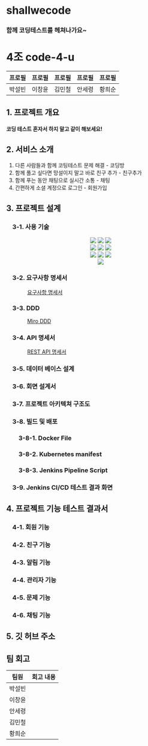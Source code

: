 # shallwecode
### 함께 코딩테스트를 헤쳐나가요~

# 4조 code-4-u 
| 프로필 | 프로필 | 프로필 | 프로필 | 프로필 |
|-------|------|-------|-------|-------|
| 박설빈 | 이창윤 | 김민철 | 안세령 | 황희순 |

## 1. 프로젝트 개요



#### 코딩 테스트 혼자서 하지 말고 같이 해보세요!

## 2. 서비스 소개

1. 다른 사람들과 함께 코팅테스트 문제 해결 - 코딩방  
2. 함께 풀고 싶다면 망설이지 말고 바로 친구 추가 - 친구추가 
3. 함께 푸는 동안 채팅으로 실시간 소통 - 채팅 
4. 간편하게 소셜 계정으로 로그인 - 회원가입

## 3. 프로젝트 설계
### &emsp;3-1. 사용 기술
<div align=center> 
  <img src="https://img.shields.io/badge/java-007396?style=for-the-badge&logo=java&logoColor=white">
  <img src="https://img.shields.io/badge/mariaDB-003545?style=for-the-badge&logo=mariaDB&logoColor=white"> 
  <img src="https://img.shields.io/badge/springboot-6DB33F?style=for-the-badge&logo=springboot&logoColor=white"> 
  <br>

  <img src="https://img.shields.io/badge/springsecurity-6DB33F?style=for-the-badge&logo=springsecurity&logoColor=white">
  <img src="https://img.shields.io/badge/github-181717?style=for-the-badge&logo=github&logoColor=white">
  <img src="https://img.shields.io/badge/docker-2496ED?style=for-the-badge&logo=docker&logoColor=white">
  <br>

  <img src="https://img.shields.io/badge/kubernetes-326CE5?style=for-the-badge&logo=kubernetes&logoColor=white">
  <img src="https://img.shields.io/badge/jenkins-D24939?style=for-the-badge&logo=jenkins&logoColor=white">
  <img src="https://img.shields.io/badge/vue.js-4FC08D?style=for-the-badge&logo=vuedotjs&logoColor=white">
  <br>

  <img src="https://img.shields.io/badge/axios-5A29E4?style=for-the-badge&logo=axios&logoColor=white">
</div>

### &emsp;3-2. 요구사항 명세서
&emsp;&emsp;&emsp;&emsp;[요구사항 명세서](https://docs.google.com/spreadsheets/d/1bRwfT5mg1KW_7RQop6wORBJzDpd7K0l4RdZxASc_S_c/edit?gid=0#gid=0)

### &emsp;3-3. DDD
&emsp;&emsp;&emsp;&emsp;[Miro DDD](https://miro.com/app/board/uXjVLNYcZpc=/)

### &emsp;3-4. API 명세서
&emsp;&emsp;&emsp;&emsp;[REST API 명세서](https://docs.google.com/spreadsheets/d/1bRwfT5mg1KW_7RQop6wORBJzDpd7K0l4RdZxASc_S_c/edit?gid=1114348114#gid=1114348114)

### &emsp;3-5. 데이터 베이스 설계

### &emsp;3-6. 회면 설계서

### &emsp;3-7. 프로젝트 아키텍쳐 구조도

### &emsp;3-8. 빌드 및 배포 

### &emsp;&emsp;3-8-1. Docker File

### &emsp;&emsp;3-8-2. Kubernetes manifest

### &emsp;&emsp;3-8-3. Jenkins Pipeline Script

### &emsp;3-9. Jenkins CI/CD 테스트 결과 화면

## 4. 프로젝트 기능 테스트 결과서

### &emsp;4-1. 회원 기능 

### &emsp;4-2. 친구 기능

### &emsp;4-3. 알림 기능

### &emsp;4-4. 관리자 기능

### &emsp;4-5. 문제 기능

### &emsp;4-6. 채팅 기능

## 5. 깃 허브 주소


## 팀 회고

| 팀원  | 회고 내용 |
|:---:|-----------|
| 박설빈 |  |
| 이창윤 |  |
| 안세령 |  |
| 김민철 |  |
| 황희순 |  |
